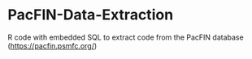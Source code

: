 # PacFIN-Data-Extraction

R code with embedded SQL to extract code from the PacFIN database (https://pacfin.psmfc.org/)
